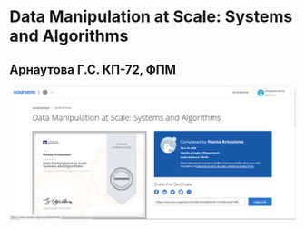 <h1>Data Manipulation at Scale: Systems and Algorithms</h1>

<h2>Арнаутова Г.С. КП-72, ФПМ</h2>

![](Certificate.png)
